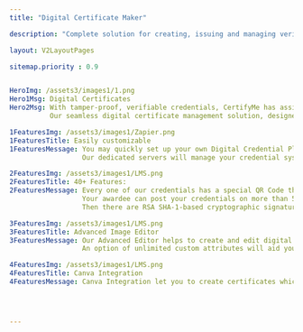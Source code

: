 ```yaml
---
title: "Digital Certificate Maker"

description: "Complete solution for creating, issuing and managing verifiable digital certificates"

layout: V2LayoutPages

sitemap.priority : 0.9


HeroImg: /assets3/images1/1.png
Hero1Msg: Digital Certificates
Hero2Msg: With tamper-proof, verifiable credentials, CertifyMe has assisted 1000+ users in 190 countries.
          Our seamless digital certificate management solution, designed with security first in mind, allows you to create, issue, and manage verifiable certificates.

1FeaturesImg: /assets3/images1/Zapier.png
1FeaturesTitle: Easily customizable
1FeaturesMessage: You may quickly set up your own Digital Credential Platform in the business domain with CertifyMe's White Labeled solutions. 
                  Our dedicated servers will manage your credential systems, guaranteeing a high level of security and customization.

2FeaturesImg: /assets3/images1/LMS.png
2FeaturesTitle: 40+ Features:
2FeaturesMessage: Every one of our credentials has a special QR Code that can be connected to the recipient's unique IDs. 
                  Your awardee can post your credentials on more than 50+ social media platforms effortlessly thanks to CertifyMe. 
                  Then there are RSA SHA-1-based cryptographic signatures, Id Tagging, barcodes, and more.

3FeaturesImg: /assets3/images1/LMS.png
3FeaturesTitle: Advanced Image Editor
3FeaturesMessage: Our Advanced Editor helps to create and edit digital certificates.
                  An option of unlimited custom attributes will aid you to use the placeholders as per your requirement.

4FeaturesImg: /assets3/images1/LMS.png
4FeaturesTitle: Canva Integration
4FeaturesMessage: Canva Integration let you to create certificates which is more flexible and user friendly.




---
```


